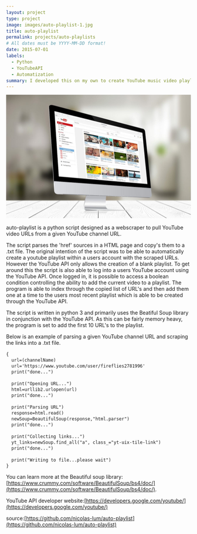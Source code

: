 ```yaml
---
layout: project
type: project
image: images/auto-playlist-1.jpg
title: auto-playlist
permalink: projects/auto-playlists
# All dates must be YYYY-MM-DD format!
date: 2015-07-01
labels:
  - Python
  - YouTubeAPI
  - Automatization
summary: I developed this on my own to create YouTube music video playlists.
---
```


<div class="ui small rounded images">
  <img class="ui image" src="../images/auto-playlist-2.jpeg">
</div>

auto-playlist is a python script designed as a webscraper to pull YouTube video URLs from a given YouTube channel URL.

The script parses the 'href' sources in a HTML page and copy's them to a .txt file. The original intention of the script was to be able to automatically create a youtube playlist within a users account with the scraped URLs. However the YouTube API only allows the creation of a blank playlist. To get around this the script is also able to log into a users YouTube account using the YouTube API. Once logged in, it is possible to access a boolean condition controlling the ability to add the current video to a playlist. The program is able to index through the copied list of URL's and then add them one at a time to the users most recent playlist which is able to be created through the YouTube API.

The script is written in python 3 and primarily uses the Beatiful Soup library in conjunction with the YouTube API.
As this can be fairly memory heavy, the program is set to add the first 10 URL's to the playlist.

Below is an example of parsing a given YouTube channel URL and scraping the links into a .txt file.
```
{
  url=(channelName)
  url='https://www.youtube.com/user/fireflies2781996'
  print("done...")

  print("Opening URL...")
  html=urllib2.urlopen(url)
  print("done...")

  print("Parsing URL")
  response=html.read()
  newSoup=BeautifulSoup(response,"html.parser")
  print("done...")

  print("Collecting links...")
  yt_links=newSoup.find_all("a", class_="yt-uix-tile-link")
  print("done...")

  print("Writing to file...please wait")
}
```

You can learn more at the Beautiful soup library:[https://www.crummy.com/software/BeautifulSoup/bs4/doc/](https://www.crummy.com/software/BeautifulSoup/bs4/doc/).

YouTube API developer website:[https://developers.google.com/youtube/](https://developers.google.com/youtube/)


source:[https://github.com/nicolas-lum/auto-playlist](https://github.com/nicolas-lum/auto-playlist)

